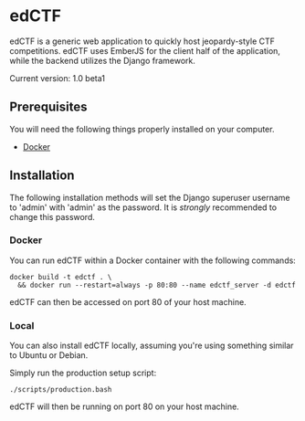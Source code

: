 # edCTF

edCTF is a generic web application to quickly host jeopardy-style CTF competitions.  edCTF uses EmberJS for the client half of the application, while the backend utilizes the Django framework.


Current version: 1.0 beta1

## Prerequisites

You will need the following things properly installed on your computer.

* [Docker](http://docs.docker.com/engine/installation/)

## Installation
The following installation methods will set the Django superuser username to 'admin' with 'admin' as the password.  It is *strongly* recommended to change this password.

### Docker
You can run edCTF within a Docker container with the following commands:
```
docker build -t edctf . \
  && docker run --restart=always -p 80:80 --name edctf_server -d edctf
```
edCTF can then be accessed on port 80 of your host machine.

### Local
You can also install edCTF locally, assuming you're using something similar to Ubuntu or Debian.

Simply run the production setup script:
```
./scripts/production.bash
```
edCTF will then be running on port 80 on your host machine.
